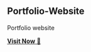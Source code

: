 ## Portfolio-Website
Portfolio website 

<a href="https://leadex13.github.io/" target="_blank">**Visit Now** 🚀</a>

